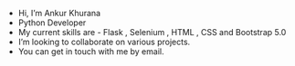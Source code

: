 - Hi, I’m Ankur Khurana
- Python Developer
- My current skills are - Flask , Selenium , HTML , CSS and Bootstrap 5.0
- I’m looking to collaborate on various projects.
- You can get in touch with me by email.

<!---
Ankz0911/Ankz0911 is a ✨ special ✨ repository because its `README.md` (this file) appears on your GitHub profile.
You can click the Preview link to take a look at your changes.
--->
